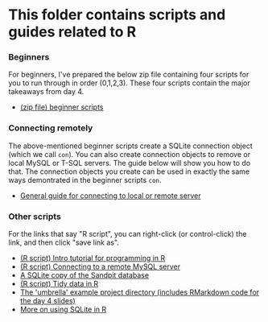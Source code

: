 # This folder contains scripts and guides related to R

### Beginners

For beginners, I've prepared the below zip file containing four scripts for you to run through in order (0,1,2,3). These four scripts contain the major takeaways from day 4.

* [(zip file) beginner scripts](beginners.zip)

### Connecting remotely

The above-mentioned beginner scripts create a SQLite connection object (which we call `con`). You can also create connection objects to remove or local MySQL or T-SQL servers. The guide below will show you how to do that. The connection objects you create can be used in exactly the same ways demontrated in the beginner scripts `con`.

* [General guide for connecting to local or remote server](https://htmlpreview.github.io/?https://github.com/frycast/SQL_course/blob/master/R/connecting-R/databases-in-R.html)

### Other scripts

For the links that say "R script", you can right-click (or control-click) the link, and then click "save link as".

* [(R script) Intro tutorial for programming in R](https://github.com/frycast/SQL_course/raw/master/R/intro-to-R.R)
* [(R script) Connecting to a remote MySQL server](https://github.com/frycast/SQL_course/raw/master/R/connecting-R/remote-MySQL.R)
* [A SQLite copy of the Sandpit database](sqlite-R/Sandpit.sqlite)
* [(R script) Tidy data in R](https://github.com/frycast/SQL_course/raw/master/R/tidy-data.R)
* [The 'umbrella' example project directory (includes RMarkdown code for the day 4 slides)](https://github.com/frycast/umbrella)
* [More on using SQLite in R](sqlite-R)
